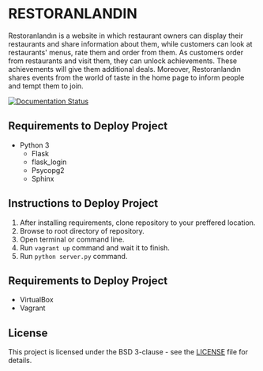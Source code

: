 # RESTORANLANDIN
Restoranlandın is a website in which restaurant owners can display their restaurants and share information about them, while customers can look at restaurants' menus, rate them and order from them. As customers order from restaurants and visit them, they can unlock achievements. These achievements will give them additional deals. Moreover, Restoranlandın shares events from the world of taste in the home page to inform people and tempt them to join.


[![Documentation Status](https://readthedocs.org/projects/itucsdb1708/badge/?version=latest)](http://itucsdb1708.readthedocs.io/en/latest/?badge=latest)

## Requirements to Deploy Project
- Python 3
  - Flask
  - flask_login
  - Psycopg2
  - Sphinx

## Instructions to Deploy Project
1. After installing requirements, clone repository to your preffered location.
2. Browse to root directory of repository.
3. Open terminal or command line.
4. Run `vagrant up` command and wait it to finish.
5. Run `python server.py` command.

## Requirements to Deploy Project
- VirtualBox
- Vagrant

## License

This project is licensed under the BSD 3-clause - see the [LICENSE](LICENSE) file for details.
